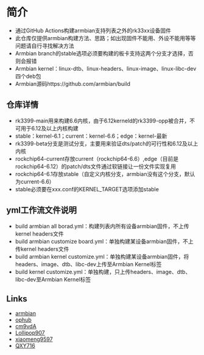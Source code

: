 
# 简介
- 通过GitHub Actions构建armbian支持列表之外的rk33xx设备固件
- 此仓库仅提供armbian构建方法、思路；如出现固件不能用、外设不能用等等问题请自行寻找解决方法
- Armbian branch的stable选项必须要构建的板卡支持这两个分支才选择，否则会报错
- Armbian kernel：linux-dtb、linux-headers、linux-image、linux-libc-dev四个deb包
- Armbian源码https://github.com/armbian/build

## 仓库详情
- rk3399-main用来构建6.6内核，由于6.12kerneld的rk3399-opp被合并，不可用于6.12及以上内核构建
- stable：kernel-6.1；current：kernel-6.6；edge：kernel-最新
- rk3399-beta分支是测试分支，主要用来验证dts/patch的可行性和6.12及以上内核
- rockchip64-current存放current（rockchip64-6.6）,edge（目前是rockchip64-6.12）的patch/dts文件通过软链接让一份文件实现复用
- rockchip64-6.1存放stable（自定义内核分支，armbian没有这个分支，默认为current-6.6）
- stable必须要在xxx.conf的KERNEL_TARGET选项添加stable

## yml工作流文件说明  
- build armbian all borad.yml：构建列表内所有设备armbian固件，不上传kernel headers文件
- build armbian customize board.yml：单独构建某设备armbian固件，不上传kernel headers文件
- build armbian kernel customize.yml：单独构建某设备armbian固件，将headers、image、dtb、libc-dev上传至Armbian Kernel标签
- build kernel customize.yml：单独构建，只上传headers、image、dtb、libc-dev至Armbian Kernel标签

## Links  
- [armbian](https://github.com/armbian/build)
- [ophub](https://github.com/ophub/amlogic-s9xxx-armbian)
- [cm9vdA](https://github.com/cm9vdA/build-armbian)
- [Lollipop907](https://github.com/Lollipop907)
- [xiaomeng9597](https://github.com/xiaomeng9597/iStoreOS-For-RK33XX)
- [QXY716](https://github.com/QXY716/Fine3399-rk3399-armbian)
